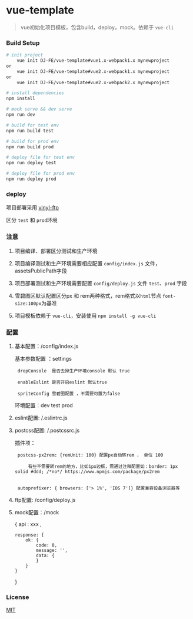 # vue-template

> vue初始化项目模板，包含build，deploy，mock。依赖于 `vue-cli`

### Build Setup

``` bash
# init project
    vue init DJ-FE/vue-template#vue1.x-webpack1.x mynewproject  
or
    vue init DJ-FE/vue-template#vue2.x-webpack1.x mynewproject  
or
    vue init DJ-FE/vue-template#vue2.x-webpack2.x mynewproject  

# install dependencies
npm install

# mock serve && dev serve
npm run dev

# build for test env
npm run build test

# build for prod env
npm run build prod

# deploy file for test env
npm run deploy test

# deploy file for prod env
npm run deploy prod

```

### deploy

项目部署采用 [vinyl-ftp](https://github.com/morris/vinyl-ftp)

区分 `test` 和 `prod`环境

### 注意

1. 项目编译、部署区分测试和生产环境

2. 项目编译测试和生产环境需要相应配置 `config/index.js` 文件，assetsPublicPath字段

3. 项目部署测试和生产环境需要配置 `config/deploy.js` 文件 `test`、`prod` 字段

4. 雪碧图区默认配置区分px 和 rem两种格式，rem格式以`html`节点 `font-size:100px`为基准

5. 项目模板依赖于 `vue-cli`，安装使用 `npm install -g vue-cli`

### 配置

1. 基本配置：/config/index.js
    
    基本参数配置 ：settings

        dropConsole  是否去掉生产环境console 默认 true

        enableEslint 是否开启eslint 默认true

        spriteConfig 雪碧图配置 ，不需要可置为false
    
    环境配置：dev test prod

3. eslint配置:  /.eslintrc.js 

4. postcss配置: /.postcssrc.js

    插件项：

        postcss-px2rem: {remUnit: 100} 配置px自动转rem ， 单位 100

            有些不需要转rem的地方，比如1px边框，需通过注释配置如：border: 1px solid #ddd; /*no*/ https://www.npmjs.com/package/px2rem
            

        autoprefixer: { browsers: ['> 1%', 'IOS 7']} 配置兼容设备浏览器等 

5.  ftp配置: /config/deploy.js

6.  mock配置：/mock

    {
        api : xxx ,
        
        response: {
            ok: {
                code: 0,
                message: '',
                data: {
                }
            }
        }
    }



### License

[MIT](http://opensource.org/licenses/MIT)
